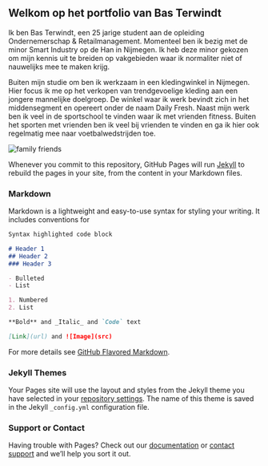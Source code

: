 ## Welkom op het portfolio van Bas Terwindt 
Ik ben Bas Terwindt, een 25 jarige student aan de opleiding Ondernemerschap & Retailmanagement. Momenteel ben ik bezig met de minor Smart Industry op de Han in Nijmegen. Ik heb deze minor gekozen om mijn kennis uit te breiden op vakgebieden waar ik normaliter niet of nauwelijks mee te maken krijg. 

Buiten mijn studie om ben ik werkzaam in een kledingwinkel in Nijmegen. Hier focus ik me op het verkopen van trendgevoelige kleding aan een jongere mannelijke doelgroep. De winkel waar ik werk bevindt zich in het middensegment en opereert onder de naam Daily Fresh. Naast mijn werk ben ik veel in de sportschool te vinden waar ik met vrienden fitness. Buiten het sporten met vrienden ben ik veel bij vrienden te vinden en ga ik hier ook regelmatig mee naar voetbalwedstrijden toe. 

![family   friends](https://user-images.githubusercontent.com/77282227/104229761-f59eba00-544c-11eb-9ffa-789b7178f18f.JPG)


Whenever you commit to this repository, GitHub Pages will run [Jekyll](https://jekyllrb.com/) to rebuild the pages in your site, from the content in your Markdown files.

### Markdown

Markdown is a lightweight and easy-to-use syntax for styling your writing. It includes conventions for

```markdown
Syntax highlighted code block

# Header 1
## Header 2
### Header 3

- Bulleted
- List

1. Numbered
2. List

**Bold** and _Italic_ and `Code` text

[Link](url) and ![Image](src)
```

For more details see [GitHub Flavored Markdown](https://guides.github.com/features/mastering-markdown/).

### Jekyll Themes

Your Pages site will use the layout and styles from the Jekyll theme you have selected in your [repository settings](https://github.com/bas-terwindt/portfolio-3/settings). The name of this theme is saved in the Jekyll `_config.yml` configuration file.

### Support or Contact

Having trouble with Pages? Check out our [documentation](https://docs.github.com/categories/github-pages-basics/) or [contact support](https://github.com/contact) and we’ll help you sort it out.
